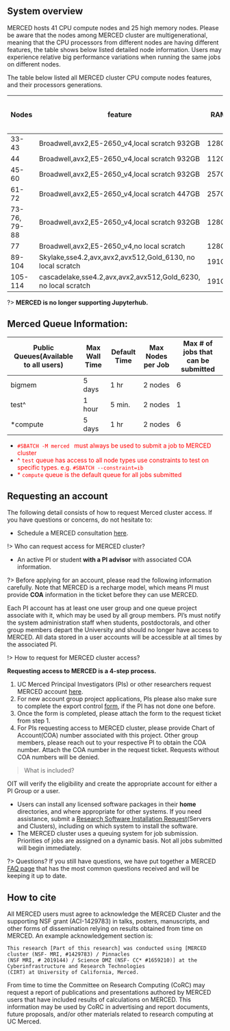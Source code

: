 ## System overview
MERCED hosts 41 CPU compute nodes and 25 high memory nodes. Please be aware that
the nodes among MERCED cluster are multigenerational, meaning that the CPU
processors from different nodes are having different features, the table shows below
listed detailed node information. Users may experience relative big
performance variations when running the same jobs on different nodes.

The table below listed all MERCED cluster CPU compute nodes features, and their
processors generations.

| Nodes        | feature                                                    | RAM   | Total cores per nodes | InfiniBand (IB) |
|--------------|------------------------------------------------------------|-------|-----------------------|----------------|
| 33-43        | Broadwell,avx2,E5-2650_v4,local scratch 932GB              | 128GB | 24                    | yes            |
| 44           | Broadwell,avx2,E5-2650_v4,local scratch 932GB              | 112GB | 24                    | yes            |
| 45-60        | Broadwell,avx2,E5-2650_v4,local scratch 932GB              | 257GB | 24                    | yes            |
| 61-72        | Broadwell,avx2,E5-2650_v4,local scratch 447GB              | 257GB | 24                    | yes            |
| 73-76, 79-88 | Broadwell,avx2,E5-2650_v4,local scratch 932GB              | 128GB | 24                    | yes            |
| 77           | Broadwell,avx2,E5-2650_v4,no local scratch                 | 128GB | 24                    | yes            |
| 89-104       | Skylake,sse4.2,avx,avx2,avx512,Gold_6130, no local scratch | 191GB | 32                    | yes            |
| 105-114       | cascadelake,sse4.2,avx,avx2,avx512,Gold_6230, no local scratch | 191GB | 40                    | yes            |

?> **MERCED is no longer supporting Jupyterhub.**


## Merced Queue Information:
| Public Queues(Available to all users)| Max Wall Time | Default Time | Max Nodes per Job | Max # of jobs that can be submitted | 
| -------------------------------------|---------------|--------------|-------------------|-------------------------------------|
| bigmem | 5 days | 1 hr | 2 nodes | 6 | 
| test^ | 1 hour | 5 min. | 2 nodes | 1 |
| *compute | 5 days | 1 hr | 2 nodes | 6 | 

* <span style="color: red;"> `#SBATCH -M merced ` must always be used to submit a job to MERCED cluster</span>
* <span style="color: red;"> ^ `test` queue has access to all node types use constraints to test on specific types.  e.g. `#SBATCH --constraint=ib `</span>
* <span style="color: red;"> \* `compute` queue is the default queue for all jobs submitted  </span>

## Requesting an account

The following detail consists of how to request Merced cluster access. If you have questions or concerns, do not hesitate to:
* Schedule a MERCED consultation [here](https://arrangr.com/sarvani/facultyconsult). 

!> Who can request access for MERCED cluster?
* An active PI or student __with a PI advisor__ with associated COA information.


?> Before applying for an account, please read the following information
carefully. Note that MERCED is a recharge model, which means PI must provide __COA__ information in the ticket before they can use MERCED. 

Each PI account has at least one user group and one queue project
associate with it, which may be used by all group members. PI’s must notify the system administration staff when students, postdoctorals, and other group members depart the University and should no longer have access to MERCED. All data stored in a user accounts will be accessible at all times by the associated PI.

!> How to request for MERCED cluster access?

__Requesting access to MERCED is a 4-step process.__
1. UC Merced Principal Investigators (PIs) or other researchers request MERCED account [here](https://ucmerced.service-now.com/servicehub?id=public_kb_article&sys_id=643ea9ff1b67a0543a003112cd4bcba3&form_id=280d8bb04f72f6006137d0af0310c7b0).
2. For new account group project applications, PIs please also make sure to complete the export control [form](https://ucmerced.app.box.com/file/827800760668?s=e6pmv4cv59tz76aat5re1kzvg23c0s09), if the PI has not done one before.
3. Once the form is completed, please attach the form to the request ticket from step 1. 
4. For PIs requesting access to MERCED cluster, please provide Chart of Account(COA) number associated with this project. Other group members, please reach out to your respective PI to obtain the COA number. Attach the COA number in the request ticket. Requests without COA numbers will be denied.   

>What is included? 

OIT will verify the eligibility and create the appropriate account for
either a PI Group or a user.
* Users can install any licensed software packages in their __home__
  directories, and where appropriate for other systems. If
  you need assistance, submit a [Research Software Installation Request](https://ucmerced.service-now.com/servicehub?id=public_kb_article&sys_id=b83ee9ff1b67a0543a003112cd4bcbde&form_id=0cb3dca04f7d4300b52ba1618110c7ff)(Servers and Clusters), including on which system to install the software.
* The MERCED cluster uses a queuing system for job submission.
  Priorities of jobs are assigned on a dynamic basis. Not all jobs
  submitted will begin immediately.

?> Questions?
If you still have questions, we have put together a MERCED [FAQ page](merced_FAQ.md) that has the most common questions received and will be keeping it up to date.

## How to cite
All MERCED users must agree to acknowledge the MERCED Cluster and the
supporting NSF grant (ACI-1429783) in talks, posters, manuscripts, and
other forms of dissemination relying on results obtained from time on
MERCED. An example acknowledgement section is:
```text
This research [Part of this research] was conducted using [MERCED cluster (NSF- MRI, #1429783) / Pinnacles
(NSF MRI, # 2019144) / Science DMZ (NSF- CC* #1659210)] at the Cyberinfrastructure and Research Technologies
(CIRT) at University of California, Merced.
```
From time to time the Committee on Research Computing (CoRC) may request a report of publications and presentations authored by MERCED users that have included results of calculations on MERCED. This information may be used by CoRC in advertising and report documents, future proposals, and/or other materials related to research computing at UC Merced. 





